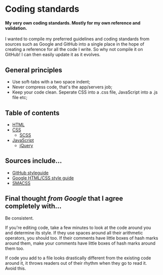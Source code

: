 # Coding standards

#### My very own coding standards. Mostly for my own reference and validation.

I wanted to compile my preferred guidelines and coding standards from sources such as Google and GitHub into a single place in the hope of creating a reference for all the code I write.
So why not compile it on GitHub! I can then easily update it as it evolves.

## General principles

- Use soft-tabs with a two space indent;
- Never compress code, that's the app/servers job;
- Keep your code clean. Seperate CSS into a .css file, JavaScript into a .js file etc;

## Table of contents

- [HTML](html.md)
- [CSS](css.md)
  - [SCSS](scss.md)
- [JavaScript](javascript.md)
  - [jQuery](javascript-jquery.md)

## Sources include...

- [GitHub styleguide](https://github.com/styleguide/)
- [Google HTML/CSS style guide](http://google-styleguide.googlecode.com/svn/trunk/htmlcssguide.xml)
- [SMACSS](http://smacss.com/)


## Final thought *from Google* that I agree completely with...

Be consistent.

If you're editing code, take a few minutes to look at the code around you and determine its style.
If they use spaces around all their arithmetic operators, you should too.
If their comments have little boxes of hash marks around them, make your comments have little boxes of hash marks around them too.

If code you add to a file looks drastically different from the existing code around it, it throws readers out of their rhythm when they go to read it. Avoid this.
